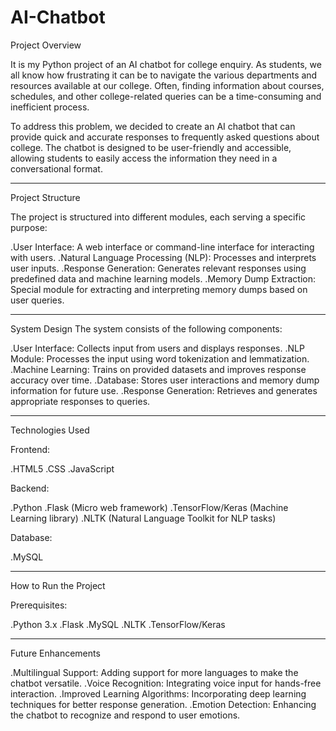 # AI-Chatbot

Project Overview

It is my Python project of an AI chatbot for college enquiry. As students, we all know how frustrating it can be to navigate the various departments and resources available at our college. Often, finding information about courses, schedules, and other college-related queries can be a time-consuming and inefficient process.

To address this problem, we decided to create an AI chatbot that can provide quick and accurate responses to frequently asked questions about college. The chatbot is designed to be user-friendly and accessible, allowing students to easily access the information they need in a conversational format.

-----------------------------------------------------------------------------------------------------------------------------

Project Structure

The project is structured into different modules, each serving a specific purpose:

.User Interface: A web interface or command-line interface for interacting with users.
.Natural Language Processing (NLP): Processes and interprets user inputs.
.Response Generation: Generates relevant responses using predefined data and machine learning models.
.Memory Dump Extraction: Special module for extracting and interpreting memory dumps based on user queries.

-----------------------------------------------------------------------------------------------------------------------------

System Design
The system consists of the following components:

.User Interface: Collects input from users and displays responses.
.NLP Module: Processes the input using word tokenization and lemmatization.
.Machine Learning: Trains on provided datasets and improves response accuracy over time.
.Database: Stores user interactions and memory dump information for future use.
.Response Generation: Retrieves and generates appropriate responses to queries.

-----------------------------------------------------------------------------------------------------------------------------

Technologies Used

Frontend:

.HTML5
.CSS
.JavaScript

Backend:

.Python
.Flask (Micro web framework)
.TensorFlow/Keras (Machine Learning library)
.NLTK (Natural Language Toolkit for NLP tasks)

Database: 

.MySQL

-----------------------------------------------------------------------------------------------------------------------------

How to Run the Project

Prerequisites:

.Python 3.x
.Flask
.MySQL
.NLTK
.TensorFlow/Keras

-----------------------------------------------------------------------------------------------------------------------------

Future Enhancements

.Multilingual Support: Adding support for more languages to make the chatbot versatile.
.Voice Recognition: Integrating voice input for hands-free interaction.
.Improved Learning Algorithms: Incorporating deep learning techniques for better response generation.
.Emotion Detection: Enhancing the chatbot to recognize and respond to user emotions.
